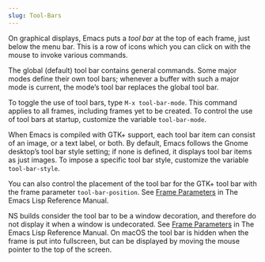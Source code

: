 ```yaml
---
slug: Tool-Bars
---
```


On graphical displays, Emacs puts a *tool bar* at the top of each frame, just below the menu bar. This is a row of icons which you can click on with the mouse to invoke various commands.

The global (default) tool bar contains general commands. Some major modes define their own tool bars; whenever a buffer with such a major mode is current, the mode’s tool bar replaces the global tool bar.

To toggle the use of tool bars, type `M-x tool-bar-mode`. This command applies to all frames, including frames yet to be created. To control the use of tool bars at startup, customize the variable `tool-bar-mode`.

When Emacs is compiled with GTK+ support, each tool bar item can consist of an image, or a text label, or both. By default, Emacs follows the Gnome desktop’s tool bar style setting; if none is defined, it displays tool bar items as just images. To impose a specific tool bar style, customize the variable `tool-bar-style`.

You can also control the placement of the tool bar for the GTK+ tool bar with the frame parameter `tool-bar-position`. See [Frame Parameters](https://www.gnu.org/software/emacs/manual/html_mono/elisp.html#Frame-Parameters) in The Emacs Lisp Reference Manual.

NS builds consider the tool bar to be a window decoration, and therefore do not display it when a window is undecorated. See [Frame Parameters](https://www.gnu.org/software/emacs/manual/html_mono/elisp.html#Frame-Parameters) in The Emacs Lisp Reference Manual. On macOS the tool bar is hidden when the frame is put into fullscreen, but can be displayed by moving the mouse pointer to the top of the screen.
